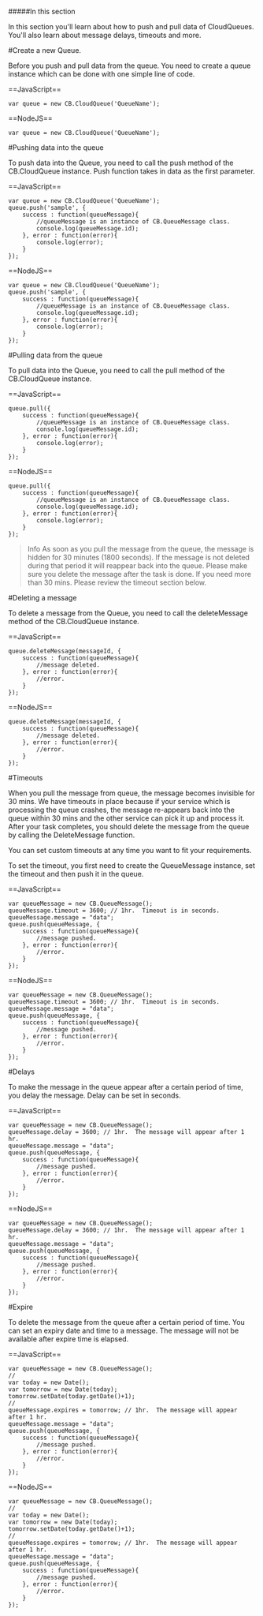 #####In this section

In this section you'll learn about how to push and pull data of CloudQueues. You'll also learn about message delays, timeouts and more. 

#Create a new Queue.

Before you push and pull data from the queue. You need to create a queue instance which can be done with one simple line of code. 

==JavaScript==
<span class="js-lines" data-query="create">
```
var queue = new CB.CloudQueue('QueueName');
```
</span>

==NodeJS==
<span class="nodejs-lines" data-query="create">
```
var queue = new CB.CloudQueue('QueueName');
```
</span>

#Pushing data into the queue

To push data into the Queue, you need to call the push method of the <span class="tut-snippet">CB.CloudQueue</span> instance. <span class="tut-snippet">Push</span> function takes in data as the first parameter.

==JavaScript==
<span class="js-lines" data-query="pushqueue">
```
var queue = new CB.CloudQueue('QueueName');
queue.push('sample', {
	success : function(queueMessage){
    	//queueMessage is an instance of CB.QueueMessage class. 
    	console.log(queueMessage.id);
    }, error : function(error){
    	console.log(error);
    }
});
```
</span>

==NodeJS==
<span class="nodejs-lines" data-query="pushqueue">
```
var queue = new CB.CloudQueue('QueueName');
queue.push('sample', {
	success : function(queueMessage){
    	//queueMessage is an instance of CB.QueueMessage class. 
    	console.log(queueMessage.id);
    }, error : function(error){
    	console.log(error);
    }
});
```
</span>

#Pulling data from the queue

To pull data into the Queue, you need to call the pull method of the <span class="tut-snippet">CB.CloudQueue</span> instance.

==JavaScript==
<span class="js-lines" data-query="pullqueues">
```
queue.pull({
	success : function(queueMessage){
    	//queueMessage is an instance of CB.QueueMessage class. 
    	console.log(queueMessage.id);
    }, error : function(error){
    	console.log(error);
    }
});
```
</span>

==NodeJS==
<span class="nodejs-lines" data-query="pullqueues">
```
queue.pull({
	success : function(queueMessage){
    	//queueMessage is an instance of CB.QueueMessage class. 
    	console.log(queueMessage.id);
    }, error : function(error){
    	console.log(error);
    }
});
```
</span>

><span class="tut-info">Info</span> As soon as you pull the message from the queue, the message is hidden for 30 minutes (1800 seconds). If the message is not deleted during that period it will reappear back into the queue. Please make sure you delete the message after the task is done. If you need more than 30 mins. Please review the timeout section below. 

#Deleting a message

To delete a message from the Queue, you need to call the deleteMessage method of the <span class="tut-snippet">CB.CloudQueue</span> instance.

==JavaScript==
<span class="js-lines" data-query="delete">
```
queue.deleteMessage(messageId, {
	success : function(queueMessage){
    	//message deleted. 
    }, error : function(error){
    	//error.
    }
});
```
</span>

==NodeJS==
<span class="nodejs-lines" data-query="delete">
```
queue.deleteMessage(messageId, {
	success : function(queueMessage){
    	//message deleted. 
    }, error : function(error){
    	//error.
    }
});
```
</span>

#Timeouts

When you pull the message from queue, the message becomes invisible for 30 mins. We have timeouts in place because if your service which is processing the queue crashes, the message re-appears back into the queue within 30 mins and the other service can pick it up and process it. After your task completes, you should delete the message from the queue by calling the DeleteMessage function. 

You can set custom timeouts at any time you want to fit your requirements. 

To set the timeout, you first need to create the QueueMessage instance, set the timeout and then push it in the queue. 

==JavaScript==
<span class="js-lines" data-query="timeout">
```
var queueMessage = new CB.QueueMessage();
queueMessage.timeout = 3600; // 1hr.  Timeout is in seconds. 
queueMessage.message = "data";
queue.push(queueMessage, {
	success : function(queueMessage){
    	//message pushed. 
    }, error : function(error){
    	//error.
    }
});
```
</span>

==NodeJS==
<span class="nodejs-lines" data-query="timeout">
```
var queueMessage = new CB.QueueMessage();
queueMessage.timeout = 3600; // 1hr.  Timeout is in seconds. 
queueMessage.message = "data";
queue.push(queueMessage, {
	success : function(queueMessage){
    	//message pushed. 
    }, error : function(error){
    	//error.
    }
});
```
</span>

#Delays

To make the message in the queue appear after a certain period of time, you delay the message. Delay can be set in seconds. 

==JavaScript==
<span class="js-lines" data-query="delays">
```
var queueMessage = new CB.QueueMessage();
queueMessage.delay = 3600; // 1hr.  The message will appear after 1 hr. 
queueMessage.message = "data";
queue.push(queueMessage, {
	success : function(queueMessage){
    	//message pushed. 
    }, error : function(error){
    	//error.
    }
});
```
</span>

==NodeJS==
<span class="nodejs-lines" data-query="delays">
```
var queueMessage = new CB.QueueMessage();
queueMessage.delay = 3600; // 1hr.  The message will appear after 1 hr. 
queueMessage.message = "data";
queue.push(queueMessage, {
	success : function(queueMessage){
    	//message pushed. 
    }, error : function(error){
    	//error.
    }
});
```
</span>

#Expire

To delete the message from the queue after a certain period of time. You can set an expiry date and time to a message. The message will not be available after expire time is elapsed.  

==JavaScript==
<span class="js-lines" data-query="expire">
```
var queueMessage = new CB.QueueMessage();
//
var today = new Date();
var tomorrow = new Date(today);
tomorrow.setDate(today.getDate()+1);
//
queueMessage.expires = tomorrow; // 1hr.  The message will appear after 1 hr. 
queueMessage.message = "data";
queue.push(queueMessage, {
	success : function(queueMessage){
    	//message pushed. 
    }, error : function(error){
    	//error.
    }
});
```
</span>

==NodeJS==
<span class="nodejs-lines" data-query="expire">
```
var queueMessage = new CB.QueueMessage();
//
var today = new Date();
var tomorrow = new Date(today);
tomorrow.setDate(today.getDate()+1);
//
queueMessage.expires = tomorrow; // 1hr.  The message will appear after 1 hr. 
queueMessage.message = "data";
queue.push(queueMessage, {
	success : function(queueMessage){
    	//message pushed. 
    }, error : function(error){
    	//error.
    }
});
```
</span>
